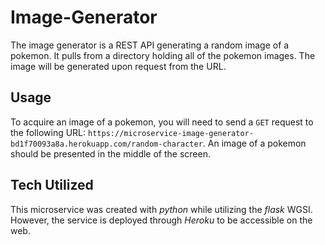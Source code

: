 # Image-Generator

The image generator is a REST API generating a random image of a pokemon. It pulls from a directory holding all of the pokemon images. The image will be generated upon request from the URL.

## Usage
To acquire an image of a pokemon, you will need to send a ```GET``` request to the following URL: ```https://microservice-image-generator-bd1f70093a8a.herokuapp.com/random-character```. An image of a pokemon should be presented in the middle of the screen. 

## Tech Utilized
This microservice was created with *python* while utilizing the *flask* WGSI. However, the service is deployed through *Heroku* to be accessible on the web.